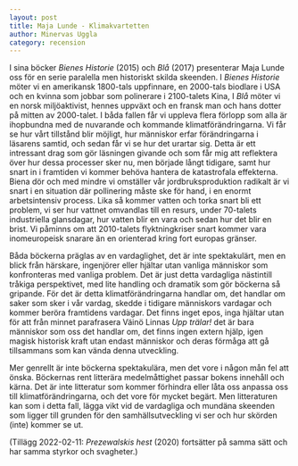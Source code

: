 ```yaml
---
layout: post
title: Maja Lunde - Klimakvartetten
author: Minervas Uggla
category: recension 
---
```


I sina böcker _Bienes Historie_ (2015) och _Blå_ (2017) presenterar Maja Lunde oss för en serie paralella men historiskt skilda skeenden. I _Bienes Historie_ möter vi en amerikansk 1800-tals uppfinnare, en 2000-tals biodlare i USA och en kvinna som jobbar som polinerare i 2100-talets Kina, I _Blå_ möter vi en norsk miljöaktivist, hennes uppväxt och en fransk man och hans dotter på mitten av 2000-talet. I båda fallen får vi uppleva flera förlopp som alla är ihopbundna med de nuvarande och kommande klimatförändringarna. Vi får se hur vårt tillstånd blir möjligt, hur människor erfar förändringarna i läsarens samtid, och sedan får vi se hur det urartar sig. Detta är ett intressant drag som gör läsningen givande och som får mig att reflektera över hur dessa processer sker nu, men började långt tidigare, samt hur snart in i framtiden vi kommer behöva hantera de katastrofala effekterna. Biena dör och med mindre vi omställer vår jordbruksproduktion radikalt är vi snart i en situation där pollinering måste ske för hand, i en enormt arbetsintensiv process. Lika så kommer vatten och torka snart bli ett problem, vi ser hur vattnet omvandlas till en resurs, under 70-talets industriella glansdagar, hur vatten blir en vara och sedan hur det blir en brist. Vi påminns om att 2010-talets flyktningkriser snart kommer vara inomeuropeisk snarare än en orienterad kring fort europas gränser. 

Båda böckerna präglas av en vardaglighet, det är inte spektakulärt, men en blick från härskare, ingenjörer eller hjältar utan vanliga människor som konfronteras med vanliga problem. Det är just detta vardagliga nästintill tråkiga perspektivet, med lite handling och dramatik som gör böckerna så gripande. För det är detta klimatförändringarna handlar om, det handlar om saker som sker i vår vardag, skedde i tidigare människors vardagar och kommer beröra framtidens vardagar. Det finns inget epos, inga hjältar utan för att från minnet parafrasera Väinö Linnas _Upp trälar!_ det är bara människor som oss det handlar om, det finns ingen extern hjälp, igen magisk historisk kraft utan endast människor och deras förmåga att gå tillsammans som kan vända denna utveckling. 

Mer genrellt är inte böckerna spektakulära, men det vore i någon mån fel att önska. Böckernas rent litterära medelmåttighet passar bokens innehåll och kärna. Det är inte litteratur som kommer förhindra eller låta oss anpassa oss till klimatförändringarna, och det vore för mycket begärt. Men litteraturen kan som i detta fall, lägga vikt vid de vardagliga och mundäna skeenden som ligger till grunden för den samhällsutveckling vi ser och hur skörden (inte) kommer se ut. 

(Tillägg 2022-02-11: _Prezewalskis hest_ (2020) fortsätter på samma sätt och har samma styrkor och svagheter.)
